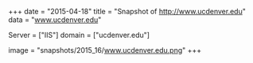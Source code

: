 
+++
date = "2015-04-18"
title = "Snapshot of http://www.ucdenver.edu"
data = "www.ucdenver.edu"

Server = ["IIS"]
domain = ["ucdenver.edu"]

  image = "snapshots/2015_16/www.ucdenver.edu.png"
+++
#

